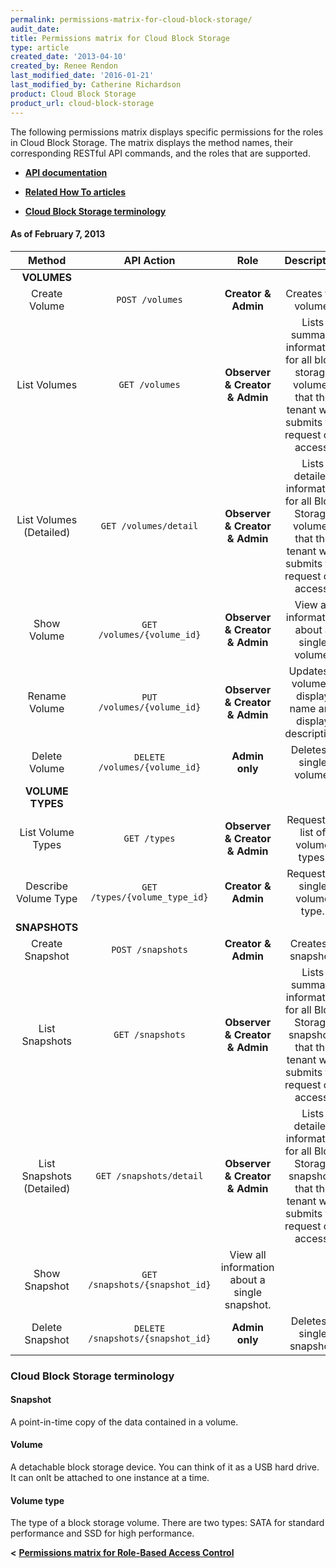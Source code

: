 ```yaml
---
permalink: permissions-matrix-for-cloud-block-storage/
audit_date:
title: Permissions matrix for Cloud Block Storage
type: article
created_date: '2013-04-10'
created_by: Renee Rendon
last_modified_date: '2016-01-21'
last_modified_by: Catherine Richardson
product: Cloud Block Storage
product_url: cloud-block-storage
---
```


The following permissions matrix displays specific permissions for the roles in Cloud Block Storage. The matrix displays the method names, their corresponding RESTful API commands, and the roles that are supported.

- [**API documentation**](https://developer.rackspace.com/docs/cloud-block-storage/v1/developer-guide/)

- [**Related How To articles**](/how-to/)

- [**Cloud Block Storage terminology**](#blockstorage)

#### As of February 7, 2013

Method | API Action | Role | Description
:---: | :---: | :---: | :---:
**VOLUMES** |
Create Volume | <code>POST /volumes</code> | **Creator & Admin** | Creates the volume.
List Volumes | <code>GET /volumes</code> | **Observer & Creator & Admin** | Lists summary information for all block storage volumes that the tenant who submits the request can access.
List Volumes (Detailed) | <code>GET /volumes/detail</code> | **Observer & Creator & Admin** | Lists detailed information for all Block Storage volumes that the tenant who submits the request can access.
Show Volume | <code>GET /volumes/{volume_id}</code> | **Observer & Creator & Admin** | View all information about a single volume.
Rename Volume | <code>PUT /volumes/{volume_id}</code> | **Observer & Creator & Admin** | Updates a volume's display name and display description.
Delete Volume | <code>DELETE /volumes/{volume_id}</code> | **Admin only** | Deletes a single volume.
**VOLUME TYPES** |
List Volume Types | <code>GET /types</code> | **Observer & Creator & Admin** | Requests a list of volume types.
Describe Volume Type | <code>GET /types/{volume_type_id}</code> | **Creator & Admin** | Requests a single volume type.
**SNAPSHOTS** |
Create Snapshot</td> | <code>POST /snapshots</code> | **Creator & Admin** | Creates a snapshot.
List Snapshots | <code>GET /snapshots</code> | **Observer & Creator & Admin** | Lists summary information for all Block Storage snapshots that the tenant who submits the request can access.
List Snapshots (Detailed) | <code>GET /snapshots/detail</code> | **Observer & Creator & Admin** | Lists detailed information for all Block Storage snapshots that the tenant who submits the request can access.
Show Snapshot | <code>GET /snapshots/{snapshot_id}</code> | View all information about a single snapshot.
Delete Snapshot | <code>DELETE /snapshots/{snapshot_id}</code> | **Admin only** | Deletes a single snapshot.

<a id="blockstorage" name="blockstorage"></a>

### Cloud Block Storage terminology

#### Snapshot

A point-in-time copy of the data contained in a volume.

#### Volume

A detachable block storage device. You can think of it as a USB hard drive. It can onlt be attached to one instance at a time.

#### Volume type

The type of a block storage volume. There are two types: SATA for standard performance and SSD for high performance.

**&lt;** [**Permissions matrix for Role-Based Access Control**](/how-to/permissions-matrix-for-role-based-access-control-rbac)
